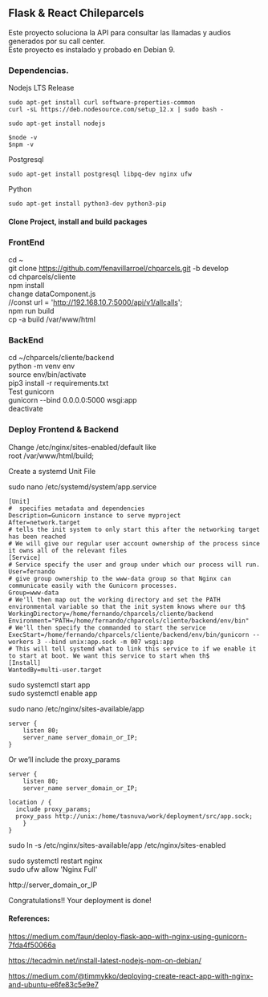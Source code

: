 ## Flask & React Chileparcels 
Este proyecto soluciona la API para consultar las llamadas y audios generados por su call center.  
Este proyecto es instalado y probado en Debian 9.

### Dependencias.
Nodejs LTS Release

```
sudo apt-get install curl software-properties-common
curl -sL https://deb.nodesource.com/setup_12.x | sudo bash -

sudo apt-get install nodejs

$node -v
$npm -v
```
Postgresql
```
sudo apt-get install postgresql libpq-dev nginx ufw
```
Python
```
sudo apt-get install python3-dev python3-pip
```

#### Clone Project, install and build packages

### FrontEnd
cd ~  
git clone https://github.com/fenavillarroel/chparcels.git -b develop  
cd chparcels/cliente  
npm install  
change dataComponent.js  
//const url = 'http://192.168.10.7:5000/api/v1/allcalls';  
npm run build  
cp -a build /var/www/html


### BackEnd

cd ~/chparcels/cliente/backend  
python -m venv env  
source env/bin/activate  
pip3 install -r requirements.txt  
Test gunicorn    
gunicorn --bind 0.0.0.0:5000 wsgi:app  
deactivate

### Deploy Frontend & Backend  

Change /etc/nginx/sites-enabled/default like  
root /var/www/html/build;  

Create a systemd Unit File  

sudo nano /etc/systemd/system/app.service  

```
[Unit]
#  specifies metadata and dependencies
Description=Gunicorn instance to serve myproject
After=network.target
# tells the init system to only start this after the networking target has been reached
# We will give our regular user account ownership of the process since it owns all of the relevant files
[Service]
# Service specify the user and group under which our process will run.
User=fernando
# give group ownership to the www-data group so that Nginx can communicate easily with the Gunicorn processes.
Group=www-data
# We'll then map out the working directory and set the PATH environmental variable so that the init system knows where our th$
WorkingDirectory=/home/fernando/chparcels/cliente/backend
Environment="PATH=/home/fernando/chparcels/cliente/backend/env/bin"
# We'll then specify the commanded to start the service
ExecStart=/home/fernando/chparcels/cliente/backend/env/bin/gunicorn --workers 3 --bind unix:app.sock -m 007 wsgi:app
# This will tell systemd what to link this service to if we enable it to start at boot. We want this service to start when th$
[Install]
WantedBy=multi-user.target

```
sudo systemctl start app  
sudo systemctl enable app  

sudo nano /etc/nginx/sites-available/app  

```
server {
    listen 80;
    server_name server_domain_or_IP;
}
```
Or we’ll include the proxy_params  

```
server {
    listen 80;
    server_name server_domain_or_IP;

location / {
  include proxy_params;
  proxy_pass http://unix:/home/tasnuva/work/deployment/src/app.sock;
    }
}
```

sudo ln -s /etc/nginx/sites-available/app /etc/nginx/sites-enabled  

sudo systemctl restart nginx  
sudo ufw allow 'Nginx Full'

http://server_domain_or_IP  

Congratulations!! Your deployment is done!


#### References:  
https://medium.com/faun/deploy-flask-app-with-nginx-using-gunicorn-7fda4f50066a  

https://tecadmin.net/install-latest-nodejs-npm-on-debian/  

https://medium.com/@timmykko/deploying-create-react-app-with-nginx-and-ubuntu-e6fe83c5e9e7  
